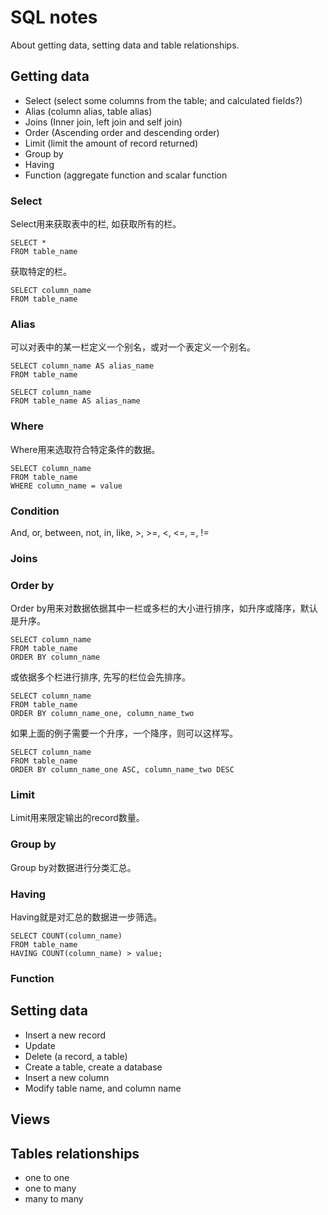 # SQL notes
About getting data, setting data and table relationships.

## Getting data
- Select (select some columns from the table; and calculated fields?)
- Alias (column alias, table alias)
- Joins (Inner join, left join and self join)
- Order (Ascending order and descending order)
- Limit (limit the amount of record returned)
- Group by
- Having
- Function (aggregate function and scalar function

### Select
Select用来获取表中的栏, 如获取所有的栏。

```
SELECT *
FROM table_name
```

获取特定的栏。
```
SELECT column_name
FROM table_name
```

### Alias
可以对表中的某一栏定义一个别名，或对一个表定义一个别名。

```
SELECT column_name AS alias_name
FROM table_name

```

```
SELECT column_name
FROM table_name AS alias_name
```

### Where
Where用来选取符合特定条件的数据。

```
SELECT column_name
FROM table_name
WHERE column_name = value
```

### Condition
And, or, between, not, in, like, >, >=, <, <=, =, !=

### Joins

### Order by
Order by用来对数据依据其中一栏或多栏的大小进行排序，如升序或降序，默认是升序。

```
SELECT column_name
FROM table_name
ORDER BY column_name
```

或依据多个栏进行排序, 先写的栏位会先排序。

```
SELECT column_name
FROM table_name
ORDER BY column_name_one, column_name_two
```

如果上面的例子需要一个升序，一个降序，则可以这样写。

```
SELECT column_name
FROM table_name
ORDER BY column_name_one ASC, column_name_two DESC
```

### Limit
Limit用来限定输出的record数量。

### Group by
Group by对数据进行分类汇总。

### Having
Having就是对汇总的数据进一步筛选。

```
SELECT COUNT(column_name)
FROM table_name
HAVING COUNT(column_name) > value;
```

### Function


## Setting data
- Insert a new record
- Update
- Delete (a record, a table)
- Create a table, create a database
- Insert a new column
- Modify table name, and column name

## Views

## Tables relationships
- one to one
- one to many
- many to many
